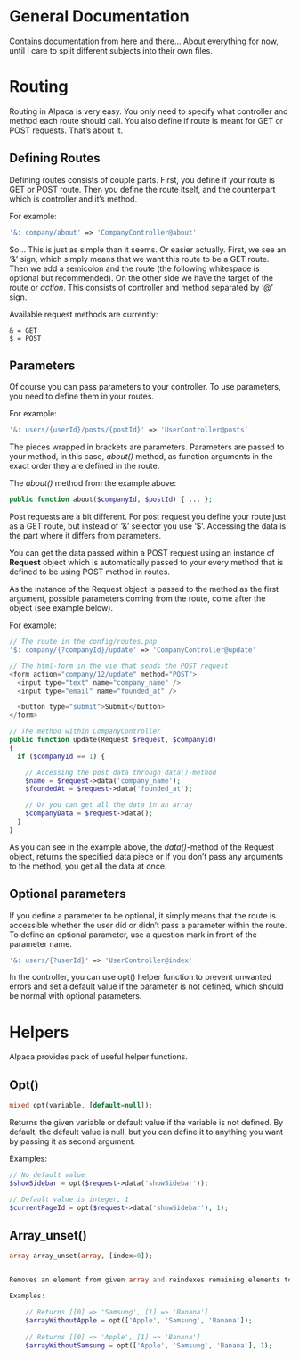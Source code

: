 # General Documentation
Contains documentation from here and there… About everything for now, until I care to split different subjects into their own files.


# Routing

Routing in Alpaca is very easy. You only need to specify what controller and method each route should call. You also define if route is meant for GET or POST requests. That’s about it.


## Defining Routes

Defining routes consists of couple parts. First, you define if your route is GET or POST route. Then you define the route itself, and the counterpart which is controller and it’s method.

For example:

```php
'&: company/about' => 'CompanyController@about'
```

So… This is just as simple than it seems. Or easier actually. First, we see an ‘&’ sign, which simply means that we want this route to be a GET route. Then we add a semicolon and the route (the following whitespace is optional but recommended). On the other side we have the target of the route or *action*. This consists of controller and method separated by ‘@’ sign.

Available request methods are currently:

```
& = GET
$ = POST
```


## Parameters

Of course you can pass parameters to your controller. To use parameters, you need to 
define them in your routes.

For example:

```php
'&: users/{userId}/posts/{postId}' => 'UserController@posts'
```

The pieces wrapped in brackets are parameters. Parameters are passed to your method, in this case, *about()* method, as function arguments in the exact order they are defined in the route.

The *about()* method from the example above:

```php
public function about($companyId, $postId) { ... };
```

Post requests are a bit different. For post request you define your route just as a GET route, but instead of ‘&’ selector you use ‘$’. Accessing the data is the part where it differs from parameters. 

You can get the data passed within a POST request using an instance of **Request** object which is automatically passed to your every method that is defined to be using POST method in routes.

As the instance of the Request object is passed to the method as the first argument, possible parameters coming from the route, come after the object (see example below).

For example:

```php
// The route in the config/routes.php
'$: company/{?companyId}/update' => 'CompanyController@update'

// The html-form in the vie that sends the POST request
<form action="company/12/update" method="POST">
  <input type="text" name="company_name" />
  <input type="email" name="founded_at" />

  <button type="submit">Submit</button>
</form>

// The method within CompanyController
public function update(Request $request, $companyId)
{ 
  if ($companyId == 1) {

    // Accessing the post data through data()-method
    $name = $request->data('company_name');
    $foundedAt = $request->data('founded_at');

    // Or you can get all the data in an array
    $companyData = $request->data();
  }
}
```

As you can see in the example above, the *data()*-method of the Request object, returns the specified data piece or if you don’t pass any arguments to the method, you get all the data at once.

## Optional parameters
If you define a parameter to be optional, it simply means that the route is accessible whether the user did or didn’t pass a parameter within the route. To define an optional parameter, use a question mark in front of the parameter name.


```php
'&: users/{?userId}' => 'UserController@index'
```

In the controller, you can use opt() helper function to prevent unwanted errors and set a default value if the parameter is not defined, which should be normal with optional parameters.



# Helpers

Alpaca provides pack of useful helper functions.

## Opt()
```php
mixed opt(variable, [default=null]);
```

Returns the given variable or default value if the variable is not defined. By default, the default value is null, but you can define it to anything you want by passing it as second argument.

Examples:

```php
// No default value
$showSidebar = opt($request->data('showSidebar'));

// Default value is integer, 1
$currentPageId = opt($request->data('showSidebar'), 1);
```


## Array_unset()
```php
array array_unset(array, [index=0]);


Removes an element from given array and reindexes remaining elements to start from 0. By default, the index is zero so it removes the first element.

Examples:

    // Returns [[0] => 'Samsung', [1] => 'Banana']
    $arrayWithoutApple = opt(['Apple', 'Samsung', 'Banana']);
    
    // Returns [[0] => 'Apple', [1] => 'Banana']
    $arrayWithoutSamsung = opt(['Apple', 'Samsung', 'Banana'], 1);

